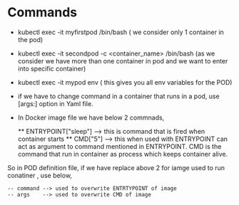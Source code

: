 # Commands

* kubectl exec -it myfirstpod /bin/bash  ( we consider only 1 container in the pod)

* kubectl exec -it secondpod -c <container_name> /bin/bash (as we consider we have more than one container in pod and we want to enter into specific container)

* kubectl exec -it mypod env ( this gives you all env variables for the POD)

* if we have to change command in a container that runs in a pod, use [args:] option in Yaml file.


* In Docker image file we have below 2 commnads,

   ** ENTRYPOINT["sleep"] --> this is command that is fired when container starts
   ** CMD["5"] --> this when used with ENTRYPOINT can act as argument to command mentioned in ENTRYPOINT. 
                  CMD is the command that run in container as process which keeps container alive.

So in POD definition file, if we have replace above 2 for iamge used to run conatiner , use below,

    -- command --> used to overwrite ENTRTYPOINT of image 
    -- args    --> used to overwrite CMD of image
